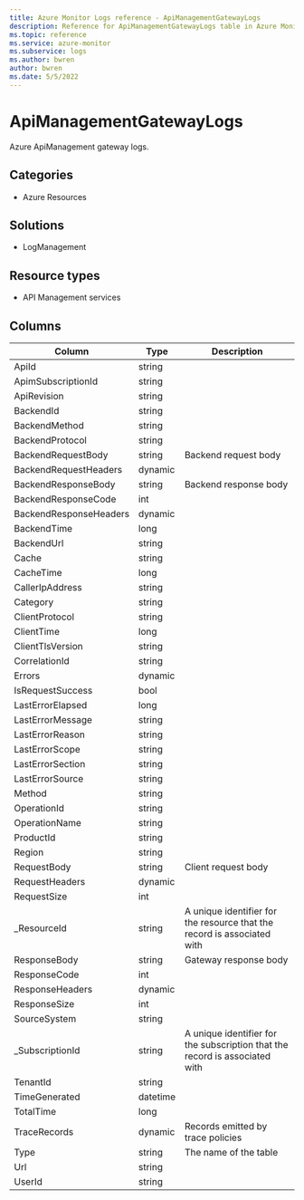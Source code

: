 ```yaml
---
title: Azure Monitor Logs reference - ApiManagementGatewayLogs
description: Reference for ApiManagementGatewayLogs table in Azure Monitor Logs.
ms.topic: reference
ms.service: azure-monitor
ms.subservice: logs
ms.author: bwren
author: bwren
ms.date: 5/5/2022
---
```


# ApiManagementGatewayLogs

 Azure ApiManagement gateway logs.

## Categories

- Azure Resources
## Solutions

- LogManagement
## Resource types

- API Management services




## Columns

| Column | Type | Description |
| --- | --- | --- |
| ApiId | string |  |
| ApimSubscriptionId | string |  |
| ApiRevision | string |  |
| BackendId | string |  |
| BackendMethod | string |  |
| BackendProtocol | string |  |
| BackendRequestBody | string | Backend request body |
| BackendRequestHeaders | dynamic |  |
| BackendResponseBody | string | Backend response body |
| BackendResponseCode | int |  |
| BackendResponseHeaders | dynamic |  |
| BackendTime | long |  |
| BackendUrl | string |  |
| Cache | string |  |
| CacheTime | long |  |
| CallerIpAddress | string |  |
| Category | string |  |
| ClientProtocol | string |  |
| ClientTime | long |  |
| ClientTlsVersion | string |  |
| CorrelationId | string |  |
| Errors | dynamic |  |
| IsRequestSuccess | bool |  |
| LastErrorElapsed | long |  |
| LastErrorMessage | string |  |
| LastErrorReason | string |  |
| LastErrorScope | string |  |
| LastErrorSection | string |  |
| LastErrorSource | string |  |
| Method | string |  |
| OperationId | string |  |
| OperationName | string |  |
| ProductId | string |  |
| Region | string |  |
| RequestBody | string | Client request body |
| RequestHeaders | dynamic |  |
| RequestSize | int |  |
| _ResourceId | string | A unique identifier for the resource that the record is associated with |
| ResponseBody | string | Gateway response body |
| ResponseCode | int |  |
| ResponseHeaders | dynamic |  |
| ResponseSize | int |  |
| SourceSystem | string |  |
| _SubscriptionId | string | A unique identifier for the subscription that the record is associated with |
| TenantId | string |  |
| TimeGenerated | datetime |  |
| TotalTime | long |  |
| TraceRecords | dynamic | Records emitted by trace policies |
| Type | string | The name of the table |
| Url | string |  |
| UserId | string |  |
